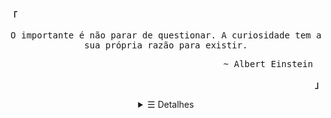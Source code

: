 <p align="left"><strong><samp>「</samp></strong></p><p align="center">
    <samp>
    O importante é não parar de questionar. A curiosidade tem a sua própria razão para existir.
    <p align="right"><samp>~ Albert Einstein &nbsp</samp></p>
    </samp>
</p><p align="right"><strong><samp>」</samp></strong></p>
<details align="center">
<summary>&#9776; Detalhes</summary>
    <h2></h2>
    <br>
    <p align="center">
        <samp>
        <a href="mailto:mateusbritoluz@gmail.com" target="_blank">E-Mail</a> •
        <a href="https://twitch.tv/systemwhoami" target="_blank">Twitch</a> •
        <a href="https://instagram/systemwhoami" target="_blank">Intagram</a> •
        <a href="https://systemwhoami.github.io" target="_blank">Website</a>
        </samp>
    </p>
    <h2></h2>
    <p align="center">
        <a href="#" target="_blank">
            <img alt="Mais Usados" src="https://github-readme-stats.vercel.app/api/top-langs/?bg_color=00000000&layout=compact&username=systemwhoami&hide_border=true&title_color=c9d1d9&text_color=c3c5cd"/>
            <img alt="GitHub Stats" src="https://github-readme-stats.vercel.app/api?bg_color=00000000&username=systemwhoami&show_icons=true&include_all_commits=true&count_private=true&hide=commits&hide_border=true&icon_color=4C566A&title_color=c9d1d9&text_color=c3c5cd"/>
        </a>
    </p>
    <h2></h2>
    <p align="center">
        <a target="_blank" href="https://spotify-github-profile.vercel.app/api/view?uid=hidyoazagi04y9bcm0q664ru1&redirect=true">
            <img width="100%" alt="Ouvindo Agora" src="https://spotify-github-profile.vercel.app/api/view?uid=hidyoazagi04y9bcm0q664ru1&cover_image=true&theme=novatorem"/>
        </a>
    </p>
</details>
